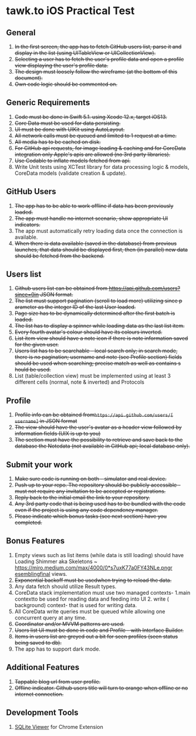 # tawk.to iOS Practical Test

## General

1. ~~In the first screen, the app has to fetch GitHub users list, parse it and display in the list (using UITableView or UICollectionView).~~
2. ~~Selecting a user has to fetch the user's profile data and open a profile view displaying the user's profile data.~~
3. ~~The design must loosely follow the wireframe (at the bottom of this document).~~
4. ~~Own code logic should be commented on.~~

## Generic Requirements

1. ~~Code must be done in Swift 5.1. using Xcode 12.x, target iOS13.~~
2. ~~Core Data​ must be used for data persisting.~~
3. ~~UI must be done with ​UIKit ​using ​AutoLayout.~~
4. ~~All ​network calls​ must be ​queued​ and l​imited ​to ​1 ​request at a time.~~
5. ~~All ​media ​has to be ​cached​ on disk.~~
6. ~~For GitHub api requests, for image loading & caching and for CoreData integration only Apple's apis are allowed (no 3rd party libraries).~~
7. ~~Use Codable to inflate models fetched from api.~~
8. Write Unit tests using ​XCTest ​library for data processing logic & models, CoreData
models (validate creation & update).

## GitHub Users

1. ~~The app has to be able to work ​offline ​if data has been previously loaded.~~
2. ~~The app must handle ​no internet ​scenario, show appropriate UI indicators.~~
3. The app must ​automatically​ retry loading data once the connection is available.
4. ~~When there is data available (saved in the database) from previous launches, that
data should be displayed first, then (in parallel) new data should be fetched from the backend.~~

## Users list

1. ~~Github users list can be obtained from ​https://api.github.com/users?since=0​in JSON format.~~
2. ~~The list must support pagination (​scroll to load more​) utilizing ​since p​arameter as the integer ID of the last User loaded.~~
3. ~~Page size​ has to be dynamically determined after the first batch is loaded.~~
4. ~~The list has to display a spinner while loading data as the last list item.~~
5. ~~Every fourth avatar's colour should have its colours inverted.~~
6. ~~List item view should have a note icon if there is note information saved for the given user.~~
7. ~~Users list has to be searchable - local search only; in ​search mode,​ there is no
pagination; username and note (see Profile section) fields should be used when
searching; precise match as well as ​contains s​ hould be used.~~
8. List (table/collection view) must be implemented using at least ​3 different cells
(normal, note & inverted) and ​Protocols

## Profile

1. ~~Profile info can be obtained from ​`https://api.github.com/users/[​username]​` in JSON format~~​
2. ~~The view should have the user's avatar as a header view followed by information fields (UIX is up to you)~~
3. ~~The section must have the possibility to retrieve and save back to the database the Note​data (not available in GitHub api; local database only).~~

## Submit your work

1. ~~Make sure code is running on both - simulator and real device.~~
2. ~~Push up to your repo. The repository should be publicly accessible - must not require
any invitation to be accepted or registrations.~~
3. ~~Reply back to the initial email the link to your repository.~~
4. ~~Any 3rd party code that is being used has to be bundled with the code even if the
project is using any code dependency manager.~~
5. ~~Please indicate which bonus tasks (see next section) have you completed.~~

## Bonus Features

1. Empty views such as list items (while data is still loading) should have Loading Shimmer aka ​Skeletons ​~ https://miro.medium.com/max/4000/0*s7uxK77a0FY43NLe.png​r​esembling​final views.​
2. ~~Exponential backoff ​must be used​​when trying to reload the data.~~
3. Any data fetch should utilize ​Result types.​
4. CoreData stack implementation must use t​wo managed contexts​- 1.​main context​to
be used for reading data and feeding into UI 2. write (​background) context​- that is
used for writing data.
5. All CoreData ​write ​queries must be ​queued​ while allowing one concurrent query at
any time.
6. ~~Coordinator and/or MVVM patterns are used.~~
7. ~~Users list UI must be done in code and Profile - with Interface Builder.~~
8. ~~Items in users list are greyed out a bit for seen profiles (seen status being saved to
db).~~
9. The app has to support ​dark mode.​

## Additional Features

1. ~~Tappable blog url from user profile.~~
2. ~~Offline indicator. Github users title will turn to orange when offline or no internet connection.~~

## Development Tools

1. [SQLite Viewer](https://chrome.google.com/webstore/detail/sqlite-viewer/golagekponhmgfoofmlepfobdmhpajia/related?hl=en) for Chrome Extension